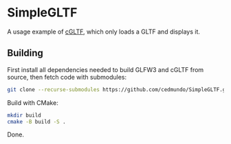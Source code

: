 # SimpleGLTF

A usage example of [cGLTF](https://github.com/jkuhlmann/cgltf), which only loads a GLTF and displays it.

## Building

First install all dependencies needed to build GLFW3 and cGLTF from source, then fetch code with submodules:

```sh
git clone --recurse-submodules https://github.com/cedmundo/SimpleGLTF.git
```

Build with CMake:
```sh
mkdir build
cmake -B build -S .
```

Done.
